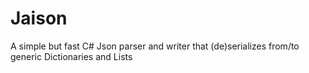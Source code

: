 # Jaison
A simple but fast C# Json parser and writer that (de)serializes from/to generic Dictionaries and Lists
